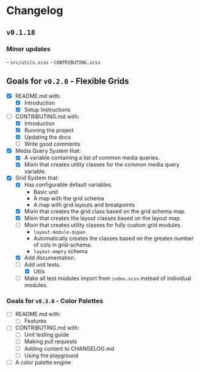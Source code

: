# Changelog

## `v0.1.18`

### Minor updates
  - `src/utils.scss`
  - `CONTRIBUTING.scss`

## Goals for `v0.2.0` - Flexible Grids
  - [x] README.md with:
    - [x] Introduction
    - [x] Setup Instructions
  - [ ] CONTRIBUTING.md with:
    - [x] Introduction
    - [x] Running the project
    - [x] Updating the docs
    - [ ] Write good comments
  - [x] Media Query System that:
    - [x] A variable containing a list of common media queries.
    - [x] Mixin that creates utility classes for the common media query variable.
  - [x] Grid System that:
    - [x] Has configurable default variables.
      - Basic unit
      - A map with the grid schema
      - A map with grid layouts and breakpoints
    - [x] Mixin that creates the grid class based on the grid schema map.
    - [x] Mixin that creates the layout classes based on the layout map.
    - [ ] Mixin that creates utility classes for fully custom grid modules.
      - `layout-module-$span`
      - Automatically creates the classes based on the greates number of cols in grid-schema.
      - `layout-empty` schema
    - [x] Add documentation.
    - [ ] Add unit tests.
      - [x] Utils
    - [ ] Make all test modules import from `index.scss` instead of individual modules.

### Goals for `v0.3.0` - Color Palettes
  - [ ] README.md with:
    - [ ] Features
  - [ ] CONTRIBUTING.md with:
    - [ ] Unit testing guide
    - [ ] Making pull requests
    - [ ] Adding content to CHANGELOG.md
    - [ ] Using the playground
  - [ ] A color palette engine